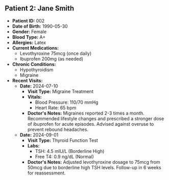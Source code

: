 ## Patient 2: Jane Smith
- **Patient ID:** 002
- **Date of Birth:** 1990-05-30
- **Gender:** Female
- **Blood Type:** A+
- **Allergies:** Latex
- **Current Medications:** 
  - Levothyroxine 75mcg (once daily)
  - Ibuprofen 200mg (as needed)
- **Chronic Conditions:** 
  - Hypothyroidism
  - Migraine
- **Recent Visits:**
  - **Date:** 2024-07-10
    - **Visit Type:** Migraine Treatment
    - **Vitals:**
      - Blood Pressure: 110/70 mmHg
      - Heart Rate: 65 bpm
    - **Doctor's Notes:** Migraines reported 2-3 times a month. Recommended lifestyle changes and prescribed a stronger dose of ibuprofen for acute episodes. Advised against overuse to prevent rebound headaches.
  - **Date:** 2024-09-01
    - **Visit Type:** Thyroid Function Test
    - **Labs:**
      - TSH: 4.5 mIU/L (Borderline High)
      - Free T4: 0.9 ng/dL (Normal)
    - **Doctor's Notes:** Adjusted levothyroxine dosage to 75mcg from 50mcg due to borderline high TSH levels. Follow-up in 6 weeks for reassessment.